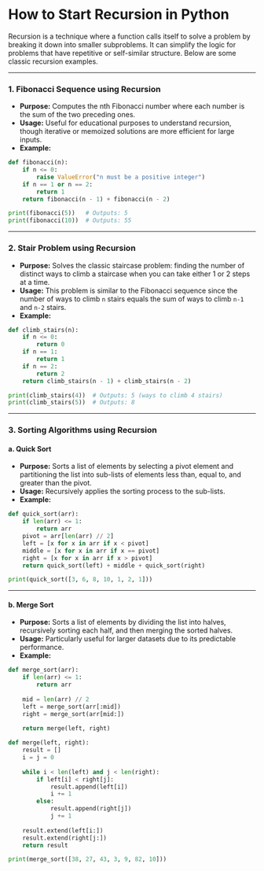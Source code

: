 # How to Start Recursion in Python

Recursion is a technique where a function calls itself to solve a problem by breaking it down into smaller subproblems. It can simplify the logic for problems that have repetitive or self-similar structure. Below are some classic recursion examples.

---

### 1. Fibonacci Sequence using Recursion
- **Purpose:** Computes the nth Fibonacci number where each number is the sum of the two preceding ones.
- **Usage:** Useful for educational purposes to understand recursion, though iterative or memoized solutions are more efficient for large inputs.
- **Example:**

```python
def fibonacci(n):
    if n <= 0:
        raise ValueError("n must be a positive integer")
    if n == 1 or n == 2:
        return 1
    return fibonacci(n - 1) + fibonacci(n - 2)

print(fibonacci(5))   # Outputs: 5
print(fibonacci(10))  # Outputs: 55
```

---

### 2. Stair Problem using Recursion
- **Purpose:** Solves the classic staircase problem: finding the number of distinct ways to climb a staircase when you can take either 1 or 2 steps at a time.
- **Usage:** This problem is similar to the Fibonacci sequence since the number of ways to climb `n` stairs equals the sum of ways to climb `n-1` and `n-2` stairs.
- **Example:**

```python
def climb_stairs(n):
    if n <= 0:
        return 0
    if n == 1:
        return 1
    if n == 2:
        return 2
    return climb_stairs(n - 1) + climb_stairs(n - 2)

print(climb_stairs(4))  # Outputs: 5 (ways to climb 4 stairs)
print(climb_stairs(5))  # Outputs: 8
```

---

### 3. Sorting Algorithms using Recursion

#### a. Quick Sort
- **Purpose:** Sorts a list of elements by selecting a pivot element and partitioning the list into sub-lists of elements less than, equal to, and greater than the pivot.
- **Usage:** Recursively applies the sorting process to the sub-lists.
- **Example:**

```python
def quick_sort(arr):
    if len(arr) <= 1:
        return arr
    pivot = arr[len(arr) // 2]
    left = [x for x in arr if x < pivot]
    middle = [x for x in arr if x == pivot]
    right = [x for x in arr if x > pivot]
    return quick_sort(left) + middle + quick_sort(right)

print(quick_sort([3, 6, 8, 10, 1, 2, 1]))
```

---

#### b. Merge Sort
- **Purpose:** Sorts a list of elements by dividing the list into halves, recursively sorting each half, and then merging the sorted halves.
- **Usage:** Particularly useful for larger datasets due to its predictable performance.
- **Example:**

```python
def merge_sort(arr):
    if len(arr) <= 1:
        return arr
    
    mid = len(arr) // 2
    left = merge_sort(arr[:mid])
    right = merge_sort(arr[mid:])
    
    return merge(left, right)

def merge(left, right):
    result = []
    i = j = 0
    
    while i < len(left) and j < len(right):
        if left[i] < right[j]:
            result.append(left[i])
            i += 1
        else:
            result.append(right[j])
            j += 1
    
    result.extend(left[i:])
    result.extend(right[j:])
    return result

print(merge_sort([38, 27, 43, 3, 9, 82, 10]))
```
